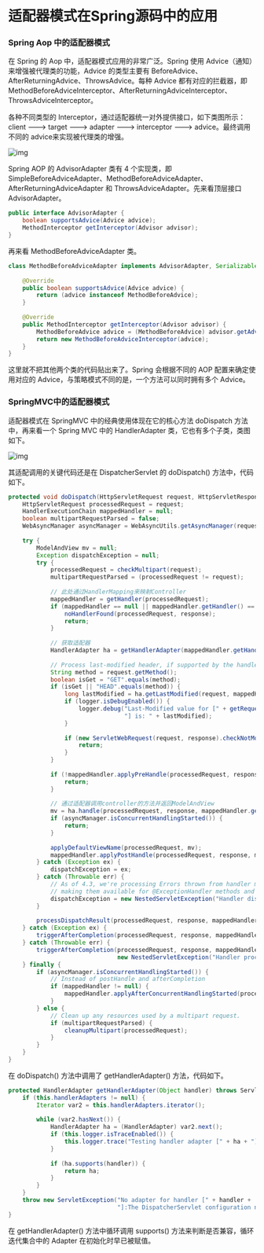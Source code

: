 # 适配器模式在Spring源码中的应用

### Spring Aop 中的适配器模式

在 Spring 的 Aop 中，适配器模式应用的非常广泛。Spring 使用 Advice（通知）来增强被代理类的功能，Advice 的类型主要有 BeforeAdvice、AfterReturningAdvice、ThrowsAdvice。每种 Advice 都有对应的拦截器，即 MethodBeforeAdviceInterceptor、AfterReturningAdviceInterceptor、ThrowsAdviceInterceptor。

各种不同类型的 Interceptor，通过适配器统一对外提供接口，如下类图所示：client ---> target ---> adapter ---> interceptor ---> advice。最终调用不同的 advice来实现被代理类的增强。



![img](http://c.biancheng.net/uploads/allimg/200927/5-20092GH4105a.png)


Spring AOP 的 AdvisorAdapter 类有 4 个实现类，即 SimpleBeforeAdviceAdapter、MethodBeforeAdviceAdapter、AfterReturningAdviceAdapter 和 ThrowsAdviceAdapter。先来看顶层接口 AdvisorAdapter。



```java
public interface AdvisorAdapter {    
    boolean supportsAdvice(Advice advice);   
    MethodInterceptor getInterceptor(Advisor advisor);
}
```

再来看 MethodBeforeAdviceAdapter 类。

```java
class MethodBeforeAdviceAdapter implements AdvisorAdapter, Serializable {    
    
    @Override    
    public boolean supportsAdvice(Advice advice) {        
        return (advice instanceof MethodBeforeAdvice);    
    }    
    
    @Override    
    public MethodInterceptor getInterceptor(Advisor advisor) {        
        MethodBeforeAdvice advice = (MethodBeforeAdvice) advisor.getAdvice();        
        return new MethodBeforeAdviceInterceptor(advice);    
    }
}
```

这里就不把其他两个类的代码贴出来了。Spring 会根据不同的 AOP 配置来确定使用对应的 Advice，与策略模式不同的是，一个方法可以同时拥有多个 Advice。

### SpringMVC中的适配器模式

适配器模式在 SpringMVC 中的经典使用体现在它的核心方法 doDispatch 方法中，再来看一个 Spring MVC 中的 HandlerAdapter 类，它也有多个子类，类图如下。



![img](http://c.biancheng.net/uploads/allimg/200927/5-20092G24T2227.png)


其适配调用的关键代码还是在 DispatcherServlet 的 doDispatch() 方法中，代码如下。

```java
protected void doDispatch(HttpServletRequest request, HttpServletResponse response) throws Exception {
    HttpServletRequest processedRequest = request;    
    HandlerExecutionChain mappedHandler = null;    
    boolean multipartRequestParsed = false;    
    WebAsyncManager asyncManager = WebAsyncUtils.getAsyncManager(request);    
    
    try {        
        ModelAndView mv = null;        
        Exception dispatchException = null;        
        try {            
            processedRequest = checkMultipart(request);            
            multipartRequestParsed = (processedRequest != request);            
            
            // 此处通过HandlerMapping来映射Controller            
            mappedHandler = getHandler(processedRequest);            
            if (mappedHandler == null || mappedHandler.getHandler() == null) {
                noHandlerFound(processedRequest, response);                
                return;            
            }            
            
            // 获取适配器            
            HandlerAdapter ha = getHandlerAdapter(mappedHandler.getHandler());            
            
            // Process last-modified header, if supported by the handler.            
            String method = request.getMethod();            
            boolean isGet = "GET".equals(method);            
            if (isGet || "HEAD".equals(method)) {                
                long lastModified = ha.getLastModified(request, mappedHandler.getHandler());
                if (logger.isDebugEnabled()) {                    
                    logger.debug("Last-Modified value for [" + getRequestUri(request) +
                                 "] is: " + lastModified);                
                }                
                
                if (new ServletWebRequest(request, response).checkNotModified(lastModified) && isGet) {
                    return;                
                }            
            }            
            
            if (!mappedHandler.applyPreHandle(processedRequest, response)) {                
                return;            
            }            
            
            // 通过适配器调用controller的方法并返回ModelAndView            
            mv = ha.handle(processedRequest, response, mappedHandler.getHandler());            
            if (asyncManager.isConcurrentHandlingStarted()) {                
                return;            
            }            
            
            applyDefaultViewName(processedRequest, mv);
            mappedHandler.applyPostHandle(processedRequest, response, mv);        
        } catch (Exception ex) {            
            dispatchException = ex;        
        } catch (Throwable err) {            
            // As of 4.3, we're processing Errors thrown from handler methods as well,            
            // making them available for @ExceptionHandler methods and other scenarios.
            dispatchException = new NestedServletException("Handler dispatch failed", err);        
        }        
        
        processDispatchResult(processedRequest, response, mappedHandler, mv, dispatchException);   
    } catch (Exception ex) {        
        triggerAfterCompletion(processedRequest, response, mappedHandler, ex);    
    } catch (Throwable err) {        
        triggerAfterCompletion(processedRequest, response, mappedHandler,                
                               new NestedServletException("Handler processing failed", err));   
    } finally {        
        if (asyncManager.isConcurrentHandlingStarted()) {            
            // Instead of postHandle and afterCompletion            
            if (mappedHandler != null) {  
                mappedHandler.applyAfterConcurrentHandlingStarted(processedRequest, response);            
            }        
        } else {            
            // Clean up any resources used by a multipart request.            
            if (multipartRequestParsed) {                
                cleanupMultipart(processedRequest);            
            }        
        }    
    }
}
```

在 doDispatch() 方法中调用了 getHandlerAdapter() 方法，代码如下。

```java
protected HandlerAdapter getHandlerAdapter(Object handler) throws ServletException {    
    if (this.handlerAdapters != null) {        
        Iterator var2 = this.handlerAdapters.iterator();        
        
        while (var2.hasNext()) {            
            HandlerAdapter ha = (HandlerAdapter) var2.next();            
            if (this.logger.isTraceEnabled()) {                
                this.logger.trace("Testing handler adapter [" + ha + "]");            
            }            
            
            if (ha.supports(handler)) {               
                return ha;            
            }        
        }    
    }    
    throw new ServletException("No adapter for handler [" + handler + 
                               "]:The DispatcherServlet configuration needs to include a HandlerAdapter that supports this handler");
}
```

在 getHandlerAdapter() 方法中循环调用 supports() 方法来判断是否兼容，循环迭代集合中的 Adapter 在初始化时早已被赋值。